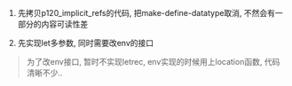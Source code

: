1. 先拷贝p120_implicit_refs的代码, 把make-define-datatype取消, 不然会有一部分的内容可读性差

2. 先实现let多参数, 同时需要改env的接口

  > 为了改env接口, 暂时不实现letrec, env实现的时候用上location函数, 代码清晰不少..